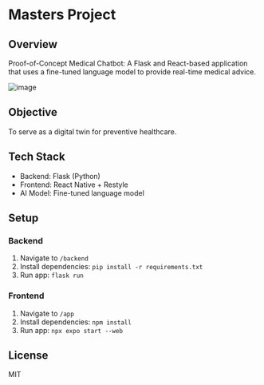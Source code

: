# Masters Project

## Overview
Proof-of-Concept Medical Chatbot: A Flask and React-based application that uses a fine-tuned language model to provide real-time medical advice.

![image](https://github.com/lindalen/masters-project/assets/43276209/a7788795-bebe-46c4-880b-c0d5bbb12299)

## Objective
To serve as a digital twin for preventive healthcare.

## Tech Stack
- Backend: Flask (Python)
- Frontend: React Native + Restyle
- AI Model: Fine-tuned language model

## Setup

### Backend
1. Navigate to `/backend`
2. Install dependencies: `pip install -r requirements.txt`
3. Run app: `flask run`

### Frontend
1. Navigate to `/app`
2. Install dependencies: `npm install`
3. Run app: `npx expo start --web`

## License
MIT


